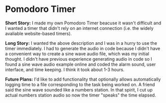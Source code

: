 # Pomodoro Timer
**Short Story:**
    I made my own Pomodoro Timer beacuse it wasn't difficult and I wanted a timer that didn't rely on an internet connection (i.e. the widely avaliable website-based timers). 

**Long Story:**
    I wanted the above description and I was in a hurry to use the timer immediately. I had to generate the audio in code because I didn't have a convenient way to create a sine wave audio file, which was my initial thought. I didn't have previous experience generating audio in code so I found a sine wave audio example online and coded the alarm sound, user interface, and time keeping. I think it took about 1-3 hours.

**Future Plans:**
    I'd like to add functionality that optionally allows automatically logging time to a file corresponding to the task being worked on. A friend said the sine wave sounded like a numbers station. In that spirit, I cut up actual numbers station audio so now the timer "speaks" the time elapsed.
